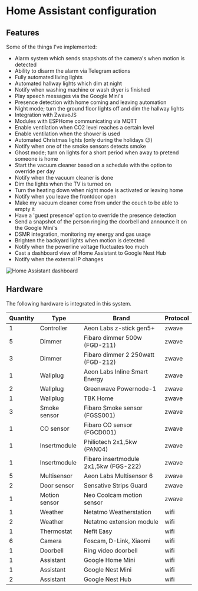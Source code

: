 Home Assistant configuration
============================

Features
--------
Some of the things I've implemented:

* Alarm system which sends snapshots of the camera's when motion is detected
* Ability to disarm the alarm via Telegram actions
* Fully automated living lights
* Automated hallway lights which dim at night
* Notify when washing machine or wash dryer is finished
* Play speech messages via the Google Mini's
* Presence detection with home coming and leaving automation
* Night mode; turn the ground floor lights off and dim the hallway lights
* Integration with ZwaveJS
* Modules with ESPHome communicating via MQTT
* Enable ventilation when CO2 level reaches a certain level
* Enable ventilation when the shower is used
* Automated Christmas lights (only during the holidays 😉)
* Notify when one of the smoke sensors detects smoke
* Ghost mode; turn on lights for a short period when away to pretend someone is home
* Start the vacuum cleaner based on a schedule with the option to override per day
* Notify when the vacuum cleaner is done
* Dim the lights when the TV is turned on
* Turn the heating down when night mode is activated or leaving home
* Notify when you leave the frontdoor open
* Make my vacuum cleaner come from under the couch to be able to empty it
* Have a 'guest presence' option to override the presence detection
* Send a snapshot of the person ringing the doorbell and announce it on the Google Mini's
* DSMR integration, monitoring my energy and gas usage
* Brighten the backyard lights when motion is detected
* Notify when the powerline voltage fluctuates too much
* Cast a dashboard view of Home Assistant to Google Nest Hub
* Notify when the external IP changes

![Home Assistant dashboard](https://timdepater.com/projects/home-assistant-1.png "Home Assistant dashboard")

Hardware
--------

The following hardware is integrated in this system.

| Quantity | Type          | Brand                                 | Protocol |
| -------- | ------------- | ------------------------------------- | -------- |
| 1        | Controller    | Aeon Labs z-stick gen5+               | zwave    |
| 5        | Dimmer        | Fibaro dimmer 500w (FGD-211)          | zwave    |
| 3        | Dimmer        | Fibaro dimmer 2 250watt (FGD-212)     | zwave    |
| 1        | Wallplug      | Aeon Labs Inline Smart Energy         | zwave    |
| 2        | Wallplug      | Greenwave Powernode-1                 | zwave    |
| 1        | Wallplug      | TBK Home                              | zwave    |
| 3        | Smoke sensor  | Fibaro Smoke sensor (FGSS001)         | zwave    |
| 1        | CO sensor     | Fibaro CO sensor (FGCD001)            | zwave    |
| 1        | Insertmodule  | Philiotech 2x1,5kw (PAN04)            | zwave    |
| 1        | Insertmodule  | Fibaro insertmodule 2x1,5kw (FGS-222) | zwave    |
| 5        | Multisensor   | Aeon Labs Multisensor 6               | zwave    |
| 2        | Door sensor   | Sensative Strips Guard                | zwave    |
| 1        | Motion sensor | Neo Coolcam motion sensor             | zwave    |
| 1        | Weather       | Netatmo Weatherstation                | wifi     |
| 2        | Weather       | Netatmo extension module              | wifi     |
| 1        | Thermostat    | Nefit Easy                            | wifi     |
| 6        | Camera        | Foscam, D-Link, Xiaomi                | wifi     |
| 1        | Doorbell      | Ring video doorbell                   | wifi     |
| 1        | Assistant     | Google Home Mini                      | wifi     |
| 1        | Assistant     | Google Nest Mini                      | wifi     |
| 2        | Assistant     | Google Nest Hub                       | wifi     |
